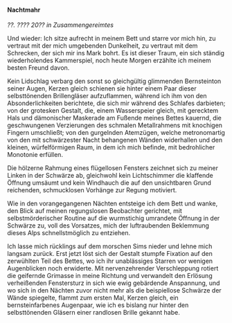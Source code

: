 #### Nachtmahr

_??. ???? 20?? in Zusammengereimtes_

Und wieder: Ich sitze aufrecht in meinem Bett und starre vor mich hin, zu vertraut mit der mich umgebenden Dunkelheit, zu vertraut mit dem Schrecken, der sich mir ins Mark bohrt. Es ist dieser Traum, ein sich ständig wiederholendes Kammerspiel, noch heute Morgen erzählte ich meinem besten Freund davon.

Kein Lidschlag verbarg den sonst so gleichgültig glimmenden Bernsteinton seiner Augen, Kerzen gleich schienen sie hinter einem Paar dieser selbsttönenden Brillengläser aufzuflammen, während ich ihm von den Absonderlichkeiten berichtete, die sich mir während des Schlafes darbieten; von der grotesken Gestalt, die, einem Wasserspeier gleich, mit gerecktem Hals und dämonischer Maskerade am Fußende meines Bettes kauernd, die geschwungenen Verzierungen des schmalen Metallrahmens mit knochigen Fingern umschließt; von den gurgelnden Atemzügen, welche metronomartig von den mit schwärzester Nacht behangenen Wänden widerhallen und den kleinen, würfelförmigen Raum, in dem ich mich befinde, mit bedrohlicher Monotonie erfüllen.

Die hölzerne Rahmung eines flügellosen Fensters zeichnet sich zu meiner Linken in der Schwärze ab, gleichwohl kein Lichtschimmer die klaffende Öffnung umsäumt und kein Windhauch die auf den unsichtbaren Grund reichenden, schmucklosen Vorhänge zur Regung motiviert.

Wie in den vorangegangenen Nächten entsteige ich dem Bett und wanke, den Blick auf meinen regungslosen Beobachter gerichtet, mit selbstmörderischer Routine auf die wurmstichig umrandete Öffnung in der Schwärze zu, voll des Vorsatzes, mich der luftraubenden Beklemmung dieses Alps schnellstmöglich zu entziehen.

Ich lasse mich rücklings auf dem morschen Sims nieder und lehne mich langsam zurück. Erst jetzt löst sich der Gestalt stumpfe Fixation auf den zerwühlten Teil des Bettes, wo ich ihr unablässiges Starren vor wenigen Augenblicken noch erwiderte. Mit nervenzehrender Verschleppung rotiert die geifernde Grimasse in meine Richtung und verwandelt den Erlösung verheißenden Fenstersturz in sich wie ewig gebärdende Anspannung, und wo sich in den Nächten zuvor nicht mehr als die beispiellose Schwärze der Wände spiegelte, flammt zum ersten Mal, Kerzen gleich, ein bernsteinfarbenes Augenpaar, wie ich es bislang nur hinter den selbsttönenden Gläsern einer randlosen Brille gekannt habe.
